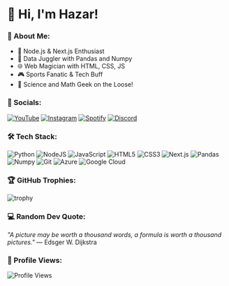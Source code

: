 # 👋 Hi, I'm Hazar!

### 🚀 About Me:
- 🔧 Node.js & Next.js Enthusiast
- 🐼 Data Juggler with Pandas and Numpy
- 🌐 Web Magician with HTML, CSS, JS
- 🎮 Sports Fanatic & Tech Buff
- 🔬 Science and Math Geek on the Loose!

### 🔗 Socials:
[![YouTube](https://img.shields.io/badge/YouTube-red?style=for-the-badge&logo=youtube&logoColor=white)](your-youtube-link)
[![Instagram](https://img.shields.io/badge/Instagram-purple?style=for-the-badge&logo=instagram&logoColor=white)](your-instagram-link)
[![Spotify](https://img.shields.io/badge/Spotify-green?style=for-the-badge&logo=spotify&logoColor=white)](your-spotify-link)
[![Discord](https://img.shields.io/badge/Discord-blue?style=for-the-badge&logo=discord&logoColor=white)](your-discord-link)

### 🛠️ Tech Stack:
![Python](https://img.shields.io/badge/-Python-3776AB?style=for-the-badge&logo=python&logoColor=white)
![NodeJS](https://img.shields.io/badge/-NodeJS-339933?style=for-the-badge&logo=node.js&logoColor=white)
![JavaScript](https://img.shields.io/badge/-JavaScript-F7DF1E?style=for-the-badge&logo=javascript&logoColor=black)
![HTML5](https://img.shields.io/badge/-HTML5-E34F26?style=for-the-badge&logo=html5&logoColor=white)
![CSS3](https://img.shields.io/badge/-CSS3-1572B6?style=for-the-badge&logo=css3&logoColor=white)
![Next.js](https://img.shields.io/badge/-Next.js-000000?style=for-the-badge&logo=nextdotjs&logoColor=white)
![Pandas](https://img.shields.io/badge/-Pandas-150458?style=for-the-badge&logo=pandas&logoColor=white)
![Numpy](https://img.shields.io/badge/-Numpy-013243?style=for-the-badge&logo=numpy&logoColor=white)
![Git](https://img.shields.io/badge/-Git-F05032?style=for-the-badge&logo=git&logoColor=white)
![Azure](https://img.shields.io/badge/-Azure-0089D6?style=for-the-badge&logo=microsoft-azure&logoColor=white)
![Google Cloud](https://img.shields.io/badge/-Google%20Cloud-4285F4?style=for-the-badge&logo=googlecloud&logoColor=white)

### 🏆 GitHub Trophies:
![trophy](https://github-profile-trophy.vercel.app/?username=yourusername&theme=onedark)

### 💻 Random Dev Quote:
_"A picture may be worth a thousand words, a formula is worth a thousand pictures."_
— Edsger W. Dijkstra

### 👀 Profile Views:
![Profile Views](https://komarev.com/ghpvc/?username=yourusername&style=for-the-badge)
